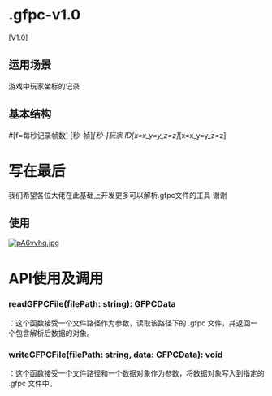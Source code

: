 # .gfpc-v1.0
[V1.0]
## 运用场景
游戏中玩家坐标的记录
## 基本结构
#[f=每秒记录帧数]
 [秒-帧]_[秒-]_玩家 ID_[x=x_y=y_z=z]_[x=x_y=y_z=z]

 # 写在最后
 我们希望各位大佬在此基础上开发更多可以解析.gfpc文件的工具 谢谢
## 使用
[![pA6vvhq.jpg](https://s21.ax1x.com/2024/11/11/pA6vvhq.jpg)](https://imgse.com/i/pA6vvhq)
# API使用及调用
### readGFPCFile(filePath: string): GFPCData  
：这个函数接受一个文件路径作为参数，读取该路径下的  .gfpc  文件，并返回一个包含解析后数据的对象。
### writeGFPCFile(filePath: string, data: GFPCData): void  
：这个函数接受一个文件路径和一个数据对象作为参数，将数据对象写入到指定的  .gfpc  文件中。
